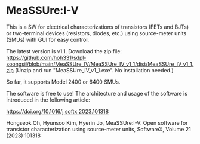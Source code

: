 # MeaSSUre:I-V

This is a SW for electrical characterizations of transistors (FETs and BJTs) or two-terminal devices (resistors, diodes, etc.) using source-meter units (SMUs) with GUI for easy control.

The latest version is v1.1.
Download the zip file: https://github.com/hoh331/sdpl-soongsil/blob/main/MeaSSUre_IV/MeaSSUre_IV_v1_1/dist/MeaSSUre_IV_v1_1.zip
(Unzip and run "MeaSSUre_IV_v1_1.exe". No installation needed.)

So far, it supports Model 2400 or 6400 SMUs.

The software is free to use! The architecture and usage of the software is introduced in the following article:

https://doi.org/10.1016/j.softx.2023.101318

Hongseok Oh, Hyunsoo Kim, Hyerin Jo, MeaSSUre:I-V: Open software for transistor characterization using source-meter units, SoftwareX, Volume 21 (2023) 101318
